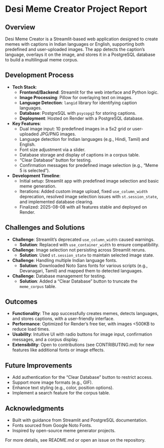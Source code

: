 # Desi Meme Creator Project Report

## Overview

Desi Meme Creator is a Streamlit-based web application designed to create memes with captions in Indian languages or English, supporting both predefined and user-uploaded images. The app detects the caption’s language, overlays it on the image, and stores it in a PostgreSQL database to build a multilingual meme corpus.

## Development Process

- **Tech Stack**:
  - **Frontend/Backend**: Streamlit for the web interface and Python logic.
  - **Image Processing**: Pillow for overlaying text on images.
  - **Language Detection**: `langid` library for identifying caption languages.
  - **Database**: PostgreSQL with `psycopg2` for storing captions.
  - **Deployment**: Hosted on Render with a PostgreSQL database.
- **Key Features**:
  - Dual image input: 10 predefined images in a 5x2 grid or user-uploaded JPG/PNG images.
  - Language detection for Indian languages (e.g., Hindi, Tamil) and English.
  - Font size adjustment via a slider.
  - Database storage and display of captions in a corpus table.
  - “Clear Database” button for testing.
  - Confirmation messages for predefined image selection (e.g., “Meme 5 is selected”).
- **Development Timeline**:
  - Initial setup: Streamlit app with predefined image selection and basic meme generation.
  - Iterations: Added custom image upload, fixed `use_column_width` deprecation, resolved image selection issues with `st.session_state`, and implemented database clearing.
  - Finalized: 2025-08-08 with all features stable and deployed on Render.

## Challenges and Solutions

- **Challenge**: Streamlit’s deprecated `use_column_width` caused warnings.
  - **Solution**: Replaced with `use_container_width` to ensure compatibility.
- **Challenge**: Image selection not persisting across Streamlit reruns.
  - **Solution**: Used `st.session_state` to maintain selected image state.
- **Challenge**: Handling multiple Indian language fonts.
  - **Solution**: Downloaded Noto Sans fonts for various scripts (e.g., Devanagari, Tamil) and mapped them to detected languages.
- **Challenge**: Database management for testing.
  - **Solution**: Added a “Clear Database” button to truncate the `meme_corpus` table.

## Outcomes

- **Functionality**: The app successfully creates memes, detects languages, and stores captions, with a user-friendly interface.
- **Performance**: Optimized for Render’s free tier, with images &lt;500KB to reduce load times.
- **Usability**: Intuitive UI with radio buttons for image input, confirmation messages, and a corpus display.
- **Extensibility**: Open to contributions (see CONTRIBUTING.md) for new features like additional fonts or image effects.

## Future Improvements

- Add authentication for the “Clear Database” button to restrict access.
- Support more image formats (e.g., GIF).
- Enhance text styling (e.g., color, position options).
- Implement a search feature for the corpus table.

## Acknowledgments

- Built with guidance from Streamlit and PostgreSQL documentation.
- Fonts sourced from Google Noto Fonts.
- Inspired by open-source meme generator projects.

For more details, see README.md or open an issue on the repository.